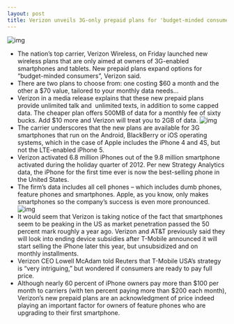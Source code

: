 ```yaml
---
layout: post
title: Verizon unveils 3G-only prepaid plans for 'budget-minded consumers'
---
```

![img](http://media.idownloadblog.com/wp-content/uploads/2012/01/verizon-wireless.jpg)
* The nation’s top carrier, Verizon Wireless, on Friday launched new wireless plans that are only aimed at owners of 3G-enabled smartphones and tablets. New prepaid plans expand options for “budget-minded consumers”, Verizon said.
* There are two plans to choose from: one costing $60 a month and the other a $70 value, tailored to your monthly data needs…
* Verizon in a media release explains that these new prepaid plans provide unlimited talk and  unlimited texts, in addition to some capped data. The cheaper plan offers 500MB of data for a monthly fee of sixty bucks. Add $10 more and Verizon will treat you to 2GB of data.
![img](http://media.idownloadblog.com/wp-content/uploads/2013/02/Verizon-prepaid-smartphone-plans-20130201.png)
* The carrier underscores that the new plans are available for 3G smartphones that run on the Android, BlackBerry or iOS operating systems, which in the case of Apple includes the iPhone 4 and 4S, but not the LTE-enabled iPhone 5.
* Verizon activated 6.8 million iPhones out of the 9.8 million smartphone activated during the holiday quarter of 2012. Per new Strategy Analytics data, the iPhone for the first time ever is now the best-selling phone in the United States.
* The firm’s data includes all cell phones – which includes dumb phones, feature phones and smartphones. Apple, as you know, only makes smartphones so the company’s success is even more pronounced.
![img](http://media.idownloadblog.com/wp-content/uploads/2012/03/Nielsen-US-smartphone-penetration-201202.gif)
* It would seem that Verizon is taking notice of the fact that smartphones seem to be peaking in the US as market penetration passed the 50 percent mark roughly a year ago. Verizon and AT&T previously said they will look into ending device subsidies after T-Mobile announced it will start selling the iPhone later this year, but unsubsidized and on monthly installments.
* Verizon CEO Lowell McAdam told Reuters that T-Mobile USA’s strategy is “very intriguing,” but wondered if consumers are ready to pay full price.
* Although nearly 60 percent of iPhone owners pay more than $100 per month to carriers (with ten percent paying more than $200 each month), Verizon’s new prepaid plans are an acknowledgment of price indeed playing an important factor for owners of feature phones who are upgrading to their first smartphone.

